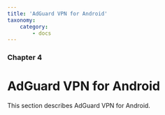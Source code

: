 ```yaml
---
title: 'AdGuard VPN for Android'
taxonomy:
    category:
        - docs
---
```


### Chapter 4

# AdGuard VPN for Android

This section describes AdGuard VPN for Android.